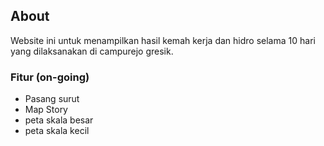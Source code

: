 ## About

Website ini untuk menampilkan hasil kemah kerja dan hidro selama 10 hari yang dilaksanakan di campurejo gresik.

### Fitur (on-going)
- Pasang surut
- Map Story
- peta skala besar
- peta skala kecil
